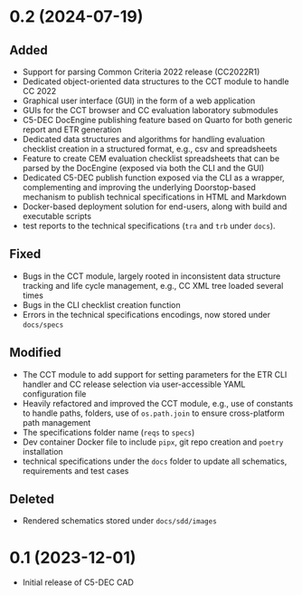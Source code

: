 # 0.2 (2024-07-19)

## Added

- Support for parsing Common Criteria 2022 release (CC2022R1)
- Dedicated object-oriented data structures to the CCT module to handle CC 2022
- Graphical user interface (GUI) in the form of a web application
- GUIs for the CCT browser and CC evaluation laboratory submodules
- C5-DEC DocEngine publishing feature based on Quarto for both generic report and ETR generation
- Dedicated data structures and algorithms for handling evaluation checklist creation in a structured format, e.g., csv and spreadsheets
- Feature to create CEM evaluation checklist spreadsheets that can be parsed by the DocEngine (exposed via both the CLI and the GUI)
- Dedicated C5-DEC publish function exposed via the CLI as a wrapper, complementing and improving the underlying Doorstop-based mechanism to publish technical specifications in HTML and Markdown
- Docker-based deployment solution for end-users, along with build and executable scripts
- test reports to the technical specifications (`tra` and `trb` under `docs`).

## Fixed

- Bugs in the CCT module, largely rooted in inconsistent data structure tracking and life cycle management, e.g., CC XML tree loaded several times
- Bugs in the CLI checklist creation function
- Errors in the technical specifications encodings, now stored under `docs/specs`

## Modified

- The CCT module to add support for setting parameters for the ETR CLI handler and CC release selection via user-accessible YAML configuration file
- Heavily refactored and improved the CCT module, e.g., use of constants to handle paths, folders, use of `os.path.join` to ensure cross-platform path management
- The specifications folder name (`reqs` to `specs`)
- Dev container Docker file to include `pipx`, git repo creation and `poetry` installation
- technical specifications under the `docs` folder to update all schematics, requirements and test cases

## Deleted

- Rendered schematics stored under `docs/sdd/images`

# 0.1 (2023-12-01)

- Initial release of C5-DEC CAD